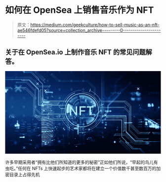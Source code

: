 # 如何在 OpenSea 上销售音乐作为 NFT

> 原文：<https://medium.com/geekculture/how-to-sell-music-as-an-nft-ae546fdefd05?source=collection_archive---------0----------------------->

## 关于在 OpenSea.io 上制作音乐 NFT 的常见问题解答。

![](img/01f245103f42bc6a6c56e09b711c94fc.png)

许多早期采用者“拥有比他们所知道的更多的秘密”正如他们所说，“早起的鸟儿有虫吃。”任何在 NFTs 上快速起步的艺术家都将在建立一个价值数千甚至数百万的加密目录上占得先机
